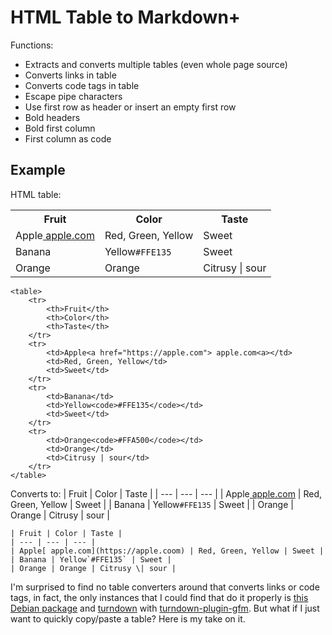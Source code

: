 # HTML Table to Markdown+

Functions:
- Extracts and converts multiple tables (even whole page source)
- Converts links in table
- Converts code tags in table
- Escape pipe characters
- Use first row as header or insert an empty first row
- Bold headers
- Bold first column
- First column as code

## Example

HTML table:
<body>
    <table>
        <tr>
            <th>Fruit</th>
            <th>Color</th>
            <th>Taste</th>
        </tr>
        <tr>
            <td>Apple<a href="https://apple.com"> apple.com<a></td>
            <td>Red, Green, Yellow</td>
            <td>Sweet</td>
        </tr>
        <tr>
            <td>Banana</td>
            <td>Yellow<code>#FFE135</code></td>
            <td>Sweet</td>
        </tr>
        <tr>
            <td>Orange</td>
            <td>Orange</td>
            <td>Citrusy | sour</td>
        </tr>
    </table>
</body>

```
<table>
    <tr>
        <th>Fruit</th>
        <th>Color</th>
        <th>Taste</th>
    </tr>
    <tr>
        <td>Apple<a href="https://apple.com"> apple.com<a></td>
        <td>Red, Green, Yellow</td>
        <td>Sweet</td>
    </tr>
    <tr>
        <td>Banana</td>
        <td>Yellow<code>#FFE135</code></td>
        <td>Sweet</td>
    </tr>
    <tr>
        <td>Orange<code>#FFA500</code></td>
        <td>Orange</td>
        <td>Citrusy | sour</td>
    </tr>
</table>
```

Converts to:
| Fruit | Color | Taste |
| --- | --- | --- |
| Apple[ apple.com](https://apple.coom) | Red, Green, Yellow | Sweet |
| Banana | Yellow`#FFE135` | Sweet |
| Orange | Orange | Citrusy \| sour |

```
| Fruit | Color | Taste |
| --- | --- | --- |
| Apple[ apple.com](https://apple.coom) | Red, Green, Yellow | Sweet |
| Banana | Yellow`#FFE135` | Sweet |
| Orange | Orange | Citrusy \| sour |
```

I'm surprised to find no table converters around that converts links or code tags, in fact, the only instances that I could find that do it properly is [this Debian package](https://manpages.debian.org/testing/python3-html2text/html2markdown.py3.1.en.html) and [turndown](https://github.com/mixmark-io/turndown) with [turndown-plugin-gfm](https://github.com/mixmark-io/turndown-plugin-gfm). But what if I just want to quickly copy/paste a table? Here is my take on it.